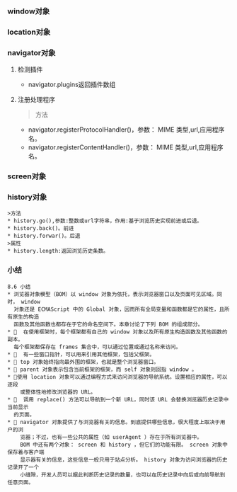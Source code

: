 ### window对象

### location对象

### navigator对象

1. 检测插件

    * navigator.plugins返回插件数组

2. 注册处理程序
    >方法
    * navigator.registerProtocolHandler()，参数： MIME 类型,url,应用程序名。
    * navigator.registerContentHandler()，参数： MIME 类型,url,应用程序名。

### screen对象

### history对象
    >方法
    * history.go(),参数:整数或url字符串，作用:基于浏览历史实现前进或后退。
    * history.back()。前进
    * history.forwar()。后退
    >属性
    * history.length:返回浏览历史条数。

### 小结
    8.6 小结
    * 浏览器对象模型（BOM）以 window 对象为依托，表示浏览器窗口以及页面可见区域。同时， window
      对象还是 ECMAScript 中的 Global 对象，因而所有全局变量和函数都是它的属性，且所有原生的构造
      函数及其他函数也都存在于它的命名空间下。本章讨论了下列 BOM 的组成部分。
    *   在使用框架时，每个框架都有自己的 window 对象以及所有原生构造函数及其他函数的副本。
      每个框架都保存在 frames 集合中，可以通过位置或通过名称来访问。
    *   有一些窗口指针，可以用来引用其他框架，包括父框架。
    *  top 对象始终指向最外围的框架，也就是整个浏览器窗口。
    *  parent 对象表示包含当前框架的框架，而 self 对象则回指 window 。
    * 使用 location 对象可以通过编程方式来访问浏览器的导航系统。设置相应的属性，可以逐段
        或整体性地修改浏览器的 URL。
    *   调用 replace() 方法可以导航到一个新 URL，同时该 URL 会替换浏览器历史记录中当前显示
      的页面。
    *  navigator 对象提供了与浏览器有关的信息。到底提供哪些信息，很大程度上取决于用户的浏
        览器；不过，也有一些公共的属性（如 userAgent ）存在于所有浏览器中。
        BOM 中还有两个对象： screen 和 history ，但它们的功能有限。 screen 对象中保存着与客户端
        显示器有关的信息，这些信息一般只用于站点分析。 history 对象为访问浏览器的历史记录开了一个
        小缝隙，开发人员可以据此判断历史记录的数量，也可以在历史记录中向后或向前导航到任意页面。
